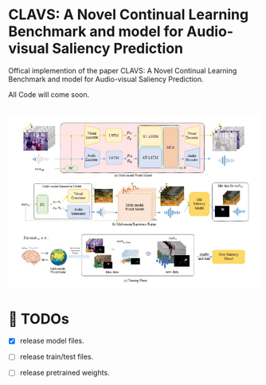 #  CLAVS: A Novel Continual Learning Benchmark and model for Audio-visual Saliency Prediction
Offical implemention of the paper CLAVS: A Novel Continual Learning Benchmark and model for Audio-visual Saliency Prediction.

All Code will come soon.

<br>
<img width="800" src="CLAVS.jpg"/>
<br>

# 📌 TODOs
- [x] release model files.
- [ ] release train/test files.
- [ ] release pretrained weights.

